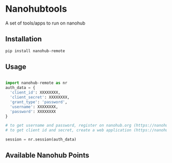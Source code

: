 # Nanohubtools

A set of tools/apps to run on nanohub

## Installation


```bash
pip install nanohub-remote
```

## Usage


```python

import nanohub-remote as nr
auth_data = {
  'client_id': XXXXXXXX,
  'client_secret': XXXXXXXX,
  'grant_type': 'password',
  'username': XXXXXXXX,
  'password': XXXXXXXX
}

# to get username and password, register on nanohub.org (https://nanohub.org/register/)
# to get client id and secret, create a web application (https://nanohub.org/developer/api/applications/new), use "https://127.0.0.1" as Redirect URL

session = nr.session(auth_data)

```

## Available Nanohub Points
